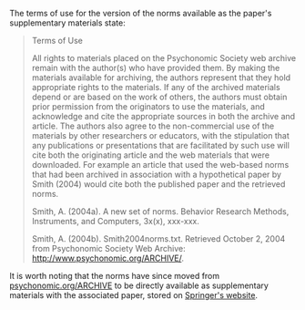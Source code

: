The terms of use for the version of the norms available as the paper's supplementary materials state:

> Terms of Use
> 
> All rights to materials placed on the Psychonomic Society web archive remain with the author(s) who have provided them. By making the materials available for archiving, the authors represent that they hold appropriate rights to the materials.  If any of the archived materials depend or are based on the work of others, the authors must obtain prior permission from the originators to use the materials, and acknowledge and cite the appropriate sources in both the archive and article.  The authors also agree to the non-commercial use of the materials by other researchers or educators, with the stipulation that any publications or presentations that are facilitated by such use will cite both the originating article and the web materials that were downloaded. For example an article that used the web-based norms that had been archived in association with a hypothetical paper by Smith (2004) would cite both the published paper and the retrieved norms.
> 
> Smith, A. (2004a). A new set of norms. Behavior Research Methods, Instruments, and Computers, 3x(x), xxx-xxx.
> 
> Smith, A. (2004b). Smith2004norms.txt. Retrieved October 2, 2004 from Psychonomic Society Web Archive: http://www.psychonomic.org/ARCHIVE/.

It is worth noting that the norms have since moved from [psychonomic.org/ARCHIVE](psychonomic.org/ARCHIVE) to be directly available as supplementary materials with the associated paper, stored on [Springer's website](https://www.springer.com/gb).